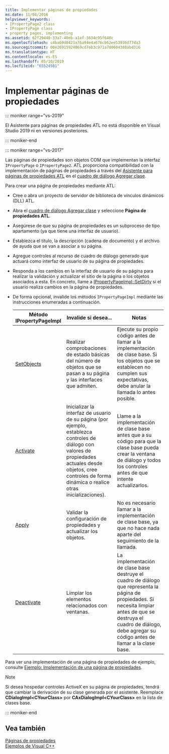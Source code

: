 ```yaml
---
title: Implementar páginas de propiedades
ms.date: 11/04/2016
helpviewer_keywords:
- IPropertyPage2 class
- IPropertyPage class
- property pages, implementing
ms.assetid: 62f29440-33a7-40eb-a1ef-3634c95f640c
ms.openlocfilehash: c4ba69d8421a76a94e4a676cb62ee53936d77da3
ms.sourcegitcommit: 00e26915924869cd7eb3c971a7d0604388abd316
ms.translationtype: HT
ms.contentlocale: es-ES
ms.lasthandoff: 05/10/2019
ms.locfileid: "65524581"
---
```

# <a name="implementing-property-pages"></a>Implementar páginas de propiedades

::: moniker range="vs-2019"

El Asistente para páginas de propiedades ATL no está disponible en Visual Studio 2019 ni en versiones posteriores.

::: moniker-end

::: moniker range="vs-2017"

Las páginas de propiedades son objetos COM que implementan la interfaz `IPropertyPage` o `IPropertyPage2`. ATL proporciona compatibilidad con la implementación de páginas de propiedades a través del [Asistente para páginas de propiedades ATL](../atl/reference/atl-property-page-wizard.md) en el [cuadro de diálogo Agregar clase](../ide/add-class-dialog-box.md).

Para crear una página de propiedades mediante ATL:

- Cree o abra un proyecto de servidor de biblioteca de vínculos dinámicos (DLL) ATL.

- Abra el [cuadro de diálogo Agregar clase](../ide/add-class-dialog-box.md) y seleccione **Página de propiedades ATL**.

- Asegúrese de que su página de propiedades es un subproceso de tipo apartamento (ya que tiene una interfaz de usuario).

- Establezca el título, la descripción (cadena de documento) y el archivo de ayuda que se van a asociar a su página.

- Agregue controles al recurso de cuadro de diálogo generado que actuará como interfaz de usuario de su página de propiedades.

- Responda a los cambios en la interfaz de usuario de su página para realizar la validación y actualizar el sitio de la página o los objetos asociados a esta. En concreto, llame a [IPropertyPageImpl::SetDirty](../atl/reference/ipropertypageimpl-class.md#setdirty) si el usuario realiza cambios en la página de propiedades.

- De forma opcional, invalide los métodos `IPropertyPageImpl` mediante las instrucciones enumeradas a continuación.

   |Método IPropertyPageImpl|Invalide si desea...|Notas|
   |------------------------------|----------------------------------|-----------|
   |[SetObjects](../atl/reference/ipropertypageimpl-class.md#setobjects)|Realizar comprobaciones de estado básicas del número de objetos que se pasan a su página y las interfaces que admiten.|Ejecute su propio código antes de llamar a la implementación de clase base. Si los objetos que se establecen no cumplen sus expectativas, debe anular la llamada lo antes posible.|
   |[Activate](../atl/reference/ipropertypageimpl-class.md#activate)|Inicializar la interfaz de usuario de su página (por ejemplo, establezca controles de diálogo con valores de propiedades actuales desde objetos, cree controles de forma dinámica o realice otras inicializaciones).|Llame a la implementación de clase base antes que a su código para que la clase base pueda crear la ventana de diálogo y todos los controles antes de que intente actualizarlos.|
   |[Apply](../atl/reference/ipropertypageimpl-class.md#apply)|Validar la configuración de propiedades y actualizar los objetos.|No es necesario llamar a la implementación de clase base, ya que no hace nada aparte del seguimiento de la llamada.|
   |[Deactivate](../atl/reference/ipropertypageimpl-class.md#deactivate)|Limpiar los elementos relacionados con ventanas.|La implementación de clase base destruye el cuadro de diálogo que representa la página de propiedades. Si necesita limpiar antes de que se destruya el cuadro de diálogo, debe agregar su código antes de llamar a la clase base.|

Para ver una implementación de una página de propiedades de ejemplo, consulte [Ejemplo: Implementación de una página de propiedades](../atl/example-implementing-a-property-page.md).

> [!NOTE]
> Si desea hospedar controles ActiveX en su página de propiedades, tendrá que cambiar la derivación de su clase generada por el asistente. Reemplace **CDialogImpl\<CYourClass>** por **CAxDialogImpl\<CYourClass>** en la lista de clases base.

::: moniker-end

## <a name="see-also"></a>Vea también

[Páginas de propiedades](../atl/atl-com-property-pages.md)<br/>
[Ejemplos de Visual C++](../overview/visual-cpp-samples.md)
